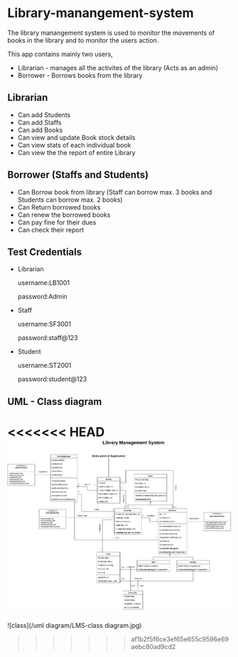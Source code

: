 # Library-manangement-system

The library manangement system is used to monitor the movements of books in the library and to monitor the users action.

This app contains mainly two users,

- Librarian - manages all the activites of the library (Acts as an admin)
- Borrower - Borrows books from the library

## Librarian

- Can add Students
- Can add Staffs
- Can add Books
- Can view and update Book stock details
- Can view stats of each individual book
- Can view the the report of entire Library

## Borrower (Staffs and Students)

- Can Borrow book from library (Staff can borrow max. 3 books and Students can borrow max. 2 books)
- Can Return borrowed books
- Can renew the borrowed books
- Can pay fine for their dues
- Can check their report

## Test Credentials

- Librarian

  username:LB1001

  password:Admin

- Staff

  username:SF3001

  password:staff@123

- Student

  username:ST2001

  password:student@123

## UML - Class diagram

<<<<<<< HEAD
![class diagram -LMS](https://raw.githubusercontent.com/ajithMadhan11/Library-manangement-new/main/uml%20diagram/LMS-class%20diagram.jpg)
=======
![class](/uml diagram/LMS-class diagram.jpg)
>>>>>>> af1b2f5f6ce3ef65e655c9596e69aebc80ad9cd2
